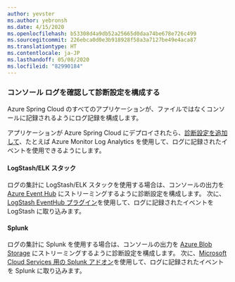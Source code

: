 ```yaml
---
author: yevster
ms.author: yebronsh
ms.date: 4/15/2020
ms.openlocfilehash: b53308d4a9db52a25665d0daa74be678e726c499
ms.sourcegitcommit: 226ebca0d0e3b918928f58a3a7127be49e4aca87
ms.translationtype: HT
ms.contentlocale: ja-JP
ms.lasthandoff: 05/08/2020
ms.locfileid: "82990184"
---
```

### <a name="ensure-console-logging-and-configure-diagnostic-settings"></a>コンソール ログを確認して診断設定を構成する

Azure Spring Cloud のすべてのアプリケーションが、ファイルではなくコンソールに記録されるようにログ記録を構成します。

アプリケーションが Azure Spring Cloud にデプロイされたら、[診断設定を追加して](/azure/spring-cloud/diagnostic-services)、たとえば Azure Monitor Log Analytics を使用して、ログに記録されたイベントを使用できるようにします。

#### <a name="logstashelk-stack"></a>LogStash/ELK スタック

ログの集計に LogStash/ELK スタックを使用する場合は、コンソールの出力を [Azure Event Hub](/azure/event-hubs/) にストリーミングするように診断設定を構成します。 次に、[LogStash EventHub プラグイン](https://github.com/logstash-plugins/logstash-input-azure_event_hubs)を使用して、ログに記録されたイベントを LogStash に取り込みます。

#### <a name="splunk"></a>Splunk

ログの集計に Splunk を使用する場合は、コンソールの出力を [Azure Blob Storage](/azure/storage/blobs/) にストリーミングするように診断設定を構成します。 次に、[Microsoft Cloud Services 用の Splunk アドオン](https://splunkbase.splunk.com/app/3757/)を使用して、ログに記録されたイベントを Splunk に取り込みます。
